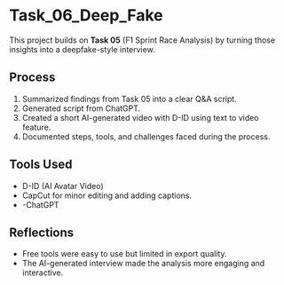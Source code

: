 # Task_06_Deep_Fake

This project builds on **Task 05** (F1 Sprint Race Analysis) by turning those insights into a deepfake-style interview.

## Process
1. Summarized findings from Task 05 into a clear Q&A script.
2. Generated script from ChatGPT.
3. Created a short AI-generated video with D-ID using text to video feature.
4. Documented steps, tools, and challenges faced during the process.

## Tools Used
- D-ID (AI Avatar Video)
- CapCut for minor editing and adding captions.
- -ChatGPT

## Reflections
- Free tools were easy to use but limited in export quality.
- The AI-generated interview made the analysis more engaging and interactive.
